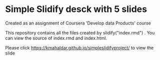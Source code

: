 # Simple Slidify desck with 5 slides

Created as an assignment of Coursera 'Develop data Products' course 

This repository contains all the files created by slidify("index.rmd") . You can view the source of index.rmd and index.html.

Please click https://kmahaldar.github.io/simpleslidifyproject/  to view the slide
